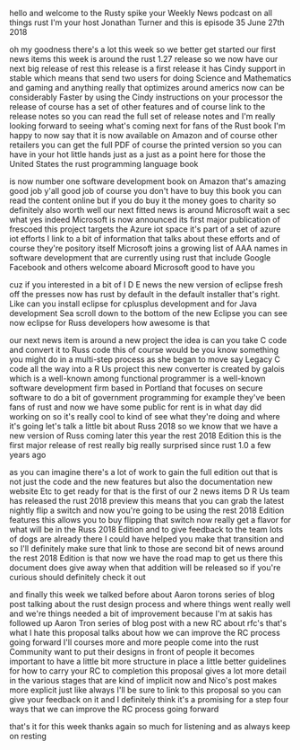   
hello and welcome to the Rusty spike your Weekly News podcast on all things rust I'm your host Jonathan Turner and this is episode 35 June 27th 2018

  
 oh my goodness there's a lot this week so we better get started our first news items this week is around the rust 1.27 release so we now have our next big release of rest this release is a first release it has Cindy support in stable which means that send two users for doing Science and Mathematics and gaming and anything really that optimizes around americs now can be considerably Faster by using the Cindy instructions on your processor the release of course has a set of other features and of course link to the release notes so you can read the full set of release notes and I'm really looking forward to seeing what's coming next for fans of the Rust book I'm happy to now say that it is now available on Amazon and of course other retailers you can get the full PDF of course the printed version so you can have in your hot little hands just as a just as a point here for those the United States the rust programming language book

  
 is now number one software development book on Amazon that's amazing good job y'all good job of course you don't have to buy this book you can read the content online but if you do buy it the money goes to charity so definitely also worth well our next fitted news is around Microsoft wait a sec what yes indeed Microsoft is now announced its first major publication of frescoed this project targets the Azure iot space it's part of a set of azure iot efforts I link to a bit of information that talks about these efforts and of course they're pository itself Microsoft joins a growing list of AAA names in software development that are currently using rust that include Google Facebook and others welcome aboard Microsoft good to have you

  
 cuz if you interested in a bit of I D E news the new version of eclipse fresh off the presses now has rust by default in the default installer that's right. Like can you install eclipse for cplusplus development and for Java development Sea scroll down to the bottom of the new Eclipse you can see now eclipse for Russ developers how awesome is that

  
 our next news item is around a new project the idea is can you take C code and convert it to Russ code this of course would be you know something you might do in a multi-step process as she began to move say Legacy C code all the way into a R Us project this new converter is created by galois which is a well-known among functional programmer is a well-known software development firm based in Portland that focuses on secure software to do a bit of government programming for example they've been fans of rust and now we have some public for rent is in what day did working on so it's really cool to kind of see what they're doing and where it's going let's talk a little bit about Russ 2018 so we know that we have a new version of Russ coming later this year the rest 2018 Edition this is the first major release of rest really big really surprised since rust 1.0 a few years ago

  
 as you can imagine there's a lot of work to gain the full edition out that is not just the code and the new features but also the documentation new website Etc to get ready for that is the first of our 2 news items D R Us team has released the rust 2018 preview this means that you can grab the latest nightly flip a switch and now you're going to be using the rest 2018 Edition features this allows you to buy flipping that switch now really get a flavor for what will be in the Russ 2018 Edition and to give feedback to the team lots of dogs are already there I could have helped you make that transition and so I'll definitely make sure that link to those are second bit of news around the rest 2018 Edition is that now we have the road map to get us there this document does give away when that addition will be released so if you're curious should definitely check it out

  
 and finally this week we talked before about Aaron torons series of blog post talking about the rust design process and where things went really well and we're things needed a bit of improvement because I'm at sakis has followed up Aaron Tron series of blog post with a new RC about rfc's that's what I hate this proposal talks about how we can improve the RC process going forward I'll courses more and more people come into the rust Community want to put their designs in front of people it becomes important to have a little bit more structure in place a little better guidelines for how to carry your RC to completion this proposal gives a lot more detail in the various stages that are kind of implicit now and Nico's post makes more explicit just like always I'll be sure to link to this proposal so you can give your feedback on it and I definitely think it's a promising for a step four ways that we can improve the RC process going forward

  
 that's it for this week thanks again so much for listening and as always keep on resting